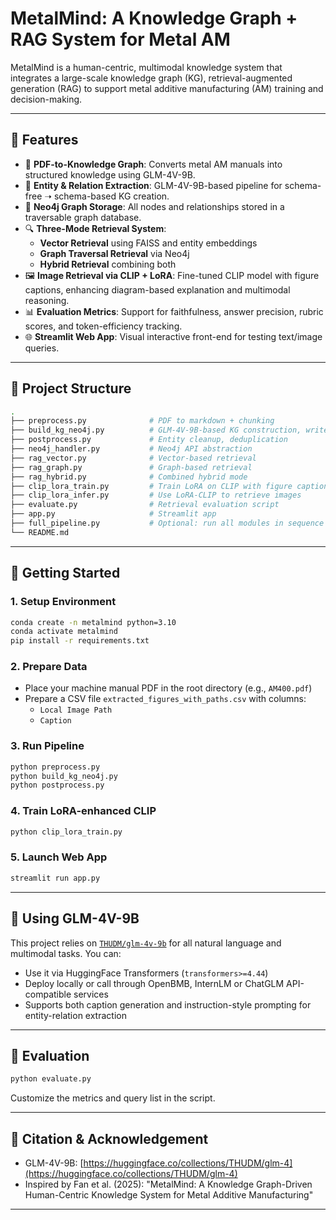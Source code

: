 # MetalMind: A Knowledge Graph + RAG System for Metal AM

MetalMind is a human-centric, multimodal knowledge system that integrates a large-scale knowledge graph (KG), retrieval-augmented generation (RAG) to support metal additive manufacturing (AM) training and decision-making. 

---

## 🔧 Features

- 📄 **PDF-to-Knowledge Graph**: Converts metal AM manuals into structured knowledge using GLM-4V-9B.
- 🧠 **Entity & Relation Extraction**: GLM-4V-9B-based pipeline for schema-free ➝ schema-based KG creation.
- 🔗 **Neo4j Graph Storage**: All nodes and relationships stored in a traversable graph database.
- 🔍 **Three-Mode Retrieval System**:
  - **Vector Retrieval** using FAISS and entity embeddings
  - **Graph Traversal Retrieval** via Neo4j
  - **Hybrid Retrieval** combining both
- 🖼️ **Image Retrieval via CLIP + LoRA**: Fine-tuned CLIP model with figure captions, enhancing diagram-based explanation and multimodal reasoning.
- 📊 **Evaluation Metrics**: Support for faithfulness, answer precision, rubric scores, and token-efficiency tracking.
- 🌐 **Streamlit Web App**: Visual interactive front-end for testing text/image queries.

---

## 📁 Project Structure

```bash
.
├── preprocess.py              # PDF to markdown + chunking
├── build_kg_neo4j.py          # GLM-4V-9B-based KG construction, writes to Neo4j
├── postprocess.py             # Entity cleanup, deduplication
├── neo4j_handler.py           # Neo4j API abstraction
├── rag_vector.py              # Vector-based retrieval
├── rag_graph.py               # Graph-based retrieval
├── rag_hybrid.py              # Combined hybrid mode
├── clip_lora_train.py         # Train LoRA on CLIP with figure captions
├── clip_lora_infer.py         # Use LoRA-CLIP to retrieve images
├── evaluate.py                # Retrieval evaluation script
├── app.py                     # Streamlit app
├── full_pipeline.py           # Optional: run all modules in sequence
└── README.md
```

---

## 🚀 Getting Started

### 1. Setup Environment
```bash
conda create -n metalmind python=3.10
conda activate metalmind
pip install -r requirements.txt
```

### 2. Prepare Data
- Place your machine manual PDF in the root directory (e.g., `AM400.pdf`)
- Prepare a CSV file `extracted_figures_with_paths.csv` with columns:
  - `Local Image Path`
  - `Caption`

### 3. Run Pipeline
```bash
python preprocess.py
python build_kg_neo4j.py
python postprocess.py
```

### 4. Train LoRA-enhanced CLIP
```bash
python clip_lora_train.py
```

### 5. Launch Web App
```bash
streamlit run app.py
```

---

## 🤖 Using GLM-4V-9B
This project relies on [`THUDM/glm-4v-9b`](https://huggingface.co/collections/THUDM/glm-4-665fcf188c414b03c2f7e3b7) for all natural language and multimodal tasks. You can:

- Use it via HuggingFace Transformers (`transformers>=4.44`)
- Deploy locally or call through OpenBMB, InternLM or ChatGLM API-compatible services
- Supports both caption generation and instruction-style prompting for entity-relation extraction

---

## 🧪 Evaluation
```bash
python evaluate.py
```
Customize the metrics and query list in the script.

---

## 📌 Citation & Acknowledgement
- GLM-4V-9B: [https://huggingface.co/collections/THUDM/glm-4](https://huggingface.co/collections/THUDM/glm-4)
- Inspired by Fan et al. (2025): "MetalMind: A Knowledge Graph-Driven Human-Centric Knowledge System for Metal Additive Manufacturing"

---

